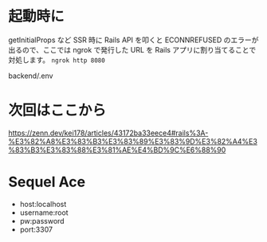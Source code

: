 # 起動時に
getInitialProps など SSR 時に Rails API を叩くと ECONNREFUSED のエラーが出るので、ここでは ngrok で発行した URL を Rails アプリに割り当てることで対処します。
`ngrok http 8080`

backend/.env


# 次回はここから
https://zenn.dev/kei178/articles/43172ba33eece4#rails%3A-%E3%82%A8%E3%83%B3%E3%83%89%E3%83%9D%E3%82%A4%E3%83%B3%E3%83%88%E3%81%AE%E4%BD%9C%E6%88%90

# Sequel Ace
- host:localhost
- username:root
- pw:password
- port:3307